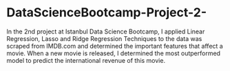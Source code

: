 # DataScienceBootcamp-Project-2-

In the 2nd project at Istanbul Data Science Bootcamp, I applied Linear Regression, Lasso and Ridge Regression Techniques to the data was scraped from IMDB.com and determined the important features that affect a movie. When a new movie is released, I determined the most outperformed model to predict the international revenue of this movie.

